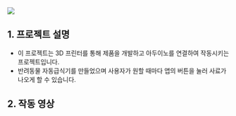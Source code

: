 <img src="https://capsule-render.vercel.app/api?type=waving&color=auto&height=200&section=header&text=FeederPet&fontSize=55" />

## 1. 프로젝트 설명
- 이 프로젝트는 3D 프린터를 통해 제품을 개발하고 아두이노를 연결하여 작동시키는 프로젝트입니다.
- 반려동물 자동급식기를 만들었으며 사용자가 원할 때마다 앱의 버튼을 눌러 사료가 나오게 할 수 있습니다.

## 2. 작동 영상
